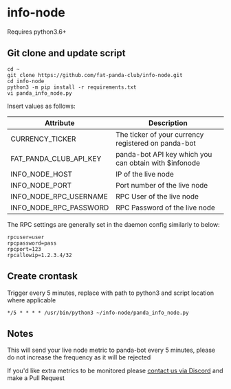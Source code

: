 # info-node

Requires python3.6+


## Git clone and update script

```
cd ~
git clone https://github.com/fat-panda-club/info-node.git
cd info-node
python3 -m pip install -r requirements.txt
vi panda_info_node.py
```

Insert values as follows:

| Attribute  | Description |
| ------------- | ------------- |
| CURRENCY_TICKER  | The ticker of your currency registered on panda-bot  |
| FAT_PANDA_CLUB_API_KEY  | panda-bot API key which you can obtain with $infonode  |
| INFO_NODE_HOST | IP of the live node |
| INFO_NODE_PORT | Port number of the live node |
| INFO_NODE_RPC_USERNAME | RPC User of the live node |
| INFO_NODE_RPC_PASSWORD | RPC Password of the live node |


The RPC settings are generally set in the daemon config similarly to below:

```
rpcuser=user
rpcpassword=pass
rpcport=123
rpcallowip=1.2.3.4/32 

```


## Create crontask 

Trigger every 5 minutes, replace with path to python3 and script location where applicable

`*/5 * * * * /usr/bin/python3 ~/info-node/panda_info_node.py`


## Notes

This will send your live node metric to panda-bot every 5 minutes, please do not increase the frequency as it will be rejected

If you'd like extra metrics to be monitored please [contact us via Discord](https://discord.gg/Hs57Jg4) and make a Pull Request
